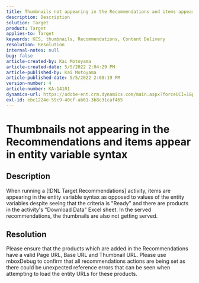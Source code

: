 ```yaml
---
title: Thumbnails not appearing in the Recommendations and items appear in entity variable syntax
description: Description
solution: Target
product: Target
applies-to: Target
keywords: KCS, thumbnails, Recommendations, Content Delivery
resolution: Resolution
internal-notes: null
bug: false
article-created-by: Kai Motoyama
article-created-date: 5/5/2022 2:04:29 PM
article-published-by: Kai Motoyama
article-published-date: 5/5/2022 2:08:19 PM
version-number: 4
article-number: KA-14101
dynamics-url: https://adobe-ent.crm.dynamics.com/main.aspx?forceUCI=1&pagetype=entityrecord&etn=knowledgearticle&id=9d9ab644-7ccc-ec11-a7b5-6045bd00d995
exl-id: ebc1224e-59c9-40cf-ab61-3b8c31caf465
---
```

# Thumbnails not appearing in the Recommendations and items appear in entity variable syntax

## Description


When running a [!DNL Target Recommendations] activity, items are appearing in the entity variable syntax as opposed to values of the entity variables despite seeing that the criteria is "Ready" and there are products in the activity's "Download Data" Excel sheet. In the served recommendations, the thumbnails are also not getting served.


## Resolution


Please ensure that the products which are added in the Recommendations have a valid Page URL, Base URL and Thumbnail URL. Please use mboxDebug to confirm that all recommendations actions are being set as there could be unexpected reference errors that can be seen when attempting to load the entity URLs for these products.
